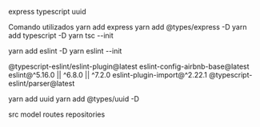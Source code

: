 

express
typescript
uuid


Comando utilizados
yarn add express
yarn add @types/express -D
yarn add typescript -D
yarn tsc --init

yarn add eslint -D
yarn eslint --init


@typescript-eslint/eslint-plugin@latest eslint-config-airbnb-base@latest eslint@^5.16.0 || ^6.8.0 || ^7.2.0 eslint-plugin-import@^2.22.1 @typescript-eslint/parser@latest

yarn add uuid
yarn add @types/uuid -D


src
model
routes
repositories